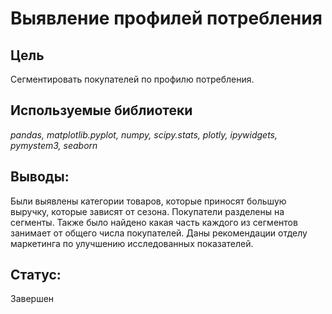 # Выявление профилей потребления
## Цель
Сегментировать покупателей по профилю потребления.

## Используемые библиотеки
*pandas,*
*matplotlib.pyplot,*
*numpy,*
*scipy.stats,*
*plotly,*
*ipywidgets,*
*pymystem3,*
*seaborn*

## Выводы:
Были выявлены категории товаров, которые приносят большую выручку, которые зависят от сезона. Покупатели разделены на сегменты. Также было найдено какая часть каждого из сегментов занимает от общего числа покупателей. Даны рекомендации отделу маркетинга по улучшению исследованных показателей.
## Статус:

Завершен
